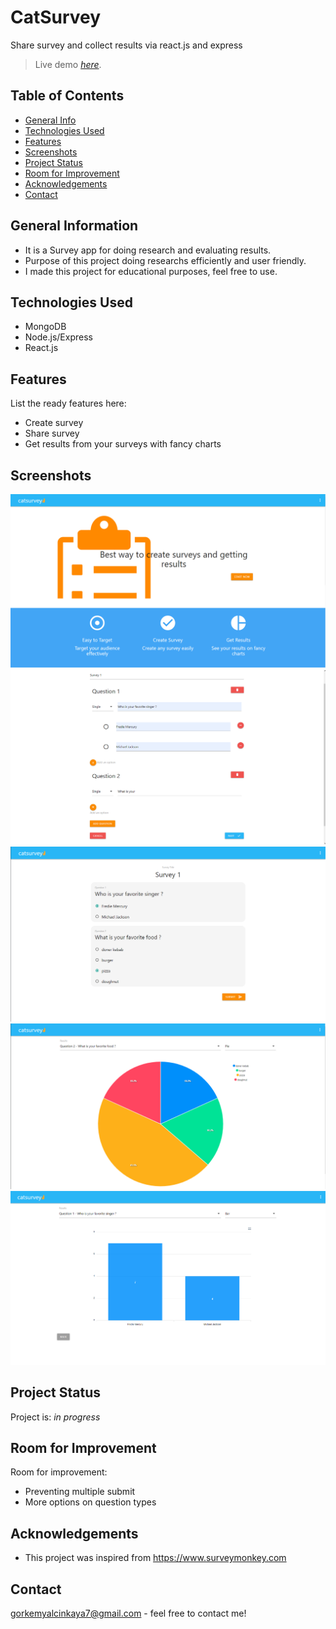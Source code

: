 # CatSurvey
Share survey and collect results via react.js and express
> Live demo [_here_](https://catsurvey.herokuapp.com).
## Table of Contents
* [General Info](#general-information)
* [Technologies Used](#technologies-used)
* [Features](#features)
* [Screenshots](#screenshots)
* [Project Status](#project-status)
* [Room for Improvement](#room-for-improvement)
* [Acknowledgements](#acknowledgements)
* [Contact](#contact)



## General Information
- It is a Survey app for doing research and evaluating results.
- Purpose of this project doing researchs efficiently and user friendly.
- I made this project for educational purposes, feel free to use.


## Technologies Used
- MongoDB
- Node.js/Express 
- React.js 


## Features
List the ready features here:
- Create survey
- Share survey
- Get results from your surveys with fancy charts


## Screenshots
![Example screenshot](./img/screenshot1.PNG)
![Example screenshot](./img/screenshot3.PNG)
![Example screenshot](./img/screenshot4.PNG)
![Example screenshot](./img/screenshot6.PNG)
![Example screenshot](./img/screenshot7.PNG)
<!-- If you have screenshots you'd like to share, include them here. -->

## Project Status
Project is: _in progress_


## Room for Improvement


Room for improvement:
- Preventing multiple submit
- More options on question types



## Acknowledgements
- This project was inspired from https://www.surveymonkey.com



## Contact
gorkemyalcinkaya7@gmail.com - feel free to contact me!
